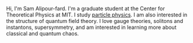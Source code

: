 Hi, I'm Sam Alipour-fard. I'm a graduate student at the Center for Theoretical Physics at MIT. I study [particle physics](https://inspirehep.net/authors/1729088). I am also interested in the structure of quantum field theory. I love gauge theories, solitons and instantons, supersymmetry, and am interested in learning more about classical and quantum chaos.
